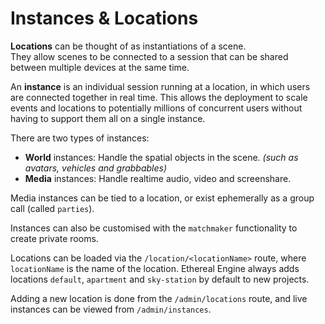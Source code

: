 # Instances & Locations

**Locations** can be thought of as instantiations of a scene.  
They allow scenes to be connected to a session that can be shared between multiple devices at the same time.

An **instance** is an individual session running at a location, in which users are connected together in real time. This allows the deployment to scale events and locations to potentially millions of concurrent users without having to support them all on a single instance. 

There are two types of instances:
- **World** instances: Handle the spatial objects in the scene.
  _(such as avatars, vehicles and grabbables)_
- **Media** instances: Handle realtime audio, video and screenshare.

Media instances can be tied to a location, or exist ephemerally as a group call (called `parties`).

Instances can also be customised with the `matchmaker` functionality to create private rooms.

Locations can be loaded via the `/location/<locationName>` route, where `locationName` is the name of the location.
Ethereal Engine always adds locations `default`, `apartment` and `sky-station` by default to new projects.

Adding a new location is done from the `/admin/locations` route, and live instances can be viewed from `/admin/instances`.

